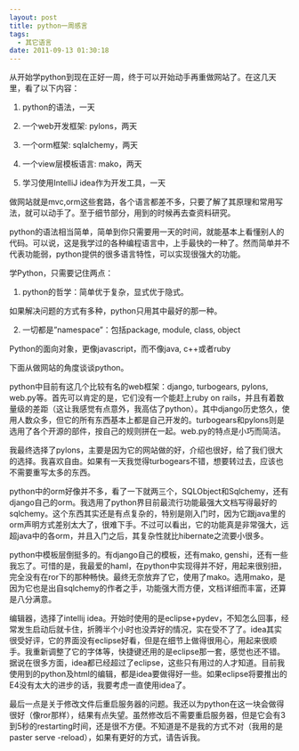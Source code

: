 ```yaml
---
layout: post
title: python一周感言
tags:
  - 其它语言
date: 2011-09-13 01:30:18
---
```


从开始学python到现在正好一周，终于可以开始动手再重做网站了。在这几天里，看了以下内容：

1. python的语法，一天

2. 一个web开发框架: pylons，两天

3. 一个orm框架: sqlalchemy，两天

4. 一个view层模板语言: mako，两天

5. 学习使用IntelliJ idea作为开发工具，一天

做网站就是mvc,orm这些套路，各个语言都差不多，只要了解了其原理和常用写法，就可以动手了。至于细节部分，用到的时候再去查资料研究。<span id="more-87"></span>

python的语法相当简单，简单到你只需要用一天的时间，就能基本上看懂别人的代码。可以说，这是我学过的各种编程语言中，上手最快的一种了。然而简单并不代表功能弱，python提供的很多语言特性，可以实现很强大的功能。

学Python，只需要记住两点：

1. python的哲学：简单优于复杂，显式优于隐式。

如果解决问题的方式有多种，python只用其中最好的那一种。

2. 一切都是&#8221;namespace&#8221;：包括package, module, class, object

Python的面向对象，更像javascript，而不像java, c++或者ruby

下面从做网站的角度谈谈python。

python中目前有这几个比较有名的web框架：django, turbogears, pylons, web.py等。首先可以肯定的是，它们没有一个能赶上ruby on rails，并且有着数量级的差距（这让我感觉有点意外，我高估了python）。其中django历史悠久，使用人数众多，但它的所有东西基本上都是自己开发的。turbogears和pylons则是选用了各个开源的部件，按自己的规则拼在一起。web.py的特点是小巧而简洁。

我最终选择了pylons，主要是因为它的网站做的好，介绍也很好，给了我们很大的选择。我喜欢自由。如果有一天我觉得turbogears不错，想要转过去，应该也不需要重写太多的东西。

python中的orm好像并不多，看了一下就两三个，SQLObject和Sqlchemy，还有django自己的orm。我选用了python界目前最流行功能最强大文档写得最好的sqlchemy。这个东西其实还是有点复杂的，特别是刚入门时，因为它跟java里的orm声明方式差别太大了，很难下手。不过可以看出，它的功能真是非常强大，远超java中的各orm，并且入门之后，其复杂性就比hibernate之流要小很多。

python中模板层倒挺多的。有django自己的模板，还有mako, genshi，还有一些我忘了。可惜的是，我最爱的haml，在python中实现得并不好，用起来很别扭，完全没有在ror下的那种畅快。最终无奈放弃了它，使用了mako。选用mako，是因为它也是出自sqlchemy的作者之手，功能强大而方便，文档详细而丰富，还算是八分满意。

编辑器，选择了intellij idea。开始时使用的是eclipse+pydev，不知怎么回事，经常发生启动后就卡住，折腾半个小时也没弄好的情况，实在受不了了。idea其实很受好评，它的界面没有eclipse好看，但是在细节上做得很用心，用起来很顺手。我重新调整了它的字体等，快捷键还用的是eclipse那一套，感觉也还不错。据说在很多方面，idea都已经超过了eclipse，这些只有用过的人才知道。目前我使用到的python及html的编辑，都是idea要做得好一些。如果eclipse将要推出的E4没有太大的进步的话，我要考虑一直使用idea了。

最后一点是关于修改文件后重启服务器的问题。我还以为python在这一块会做得很好（像ror那样），结果有点失望。虽然修改后不需要重启服务器，但是它会有3到5秒的restarting时间，还是很不方便。不知道是不是我的方式不对（我用的是paster serve -reload），如果有更好的方式，请告诉我。